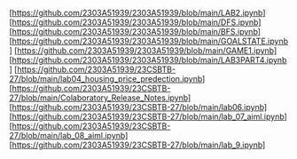 [https://github.com/2303A51939/2303A51939/blob/main/LAB2.ipynb]
[https://github.com/2303A51939/2303A51939/blob/main/DFS.ipynb]
[https://github.com/2303A51939/2303A51939/blob/main/BFS.ipynb]
[https://github.com/2303A51939/2303A51939/blob/main/GOALSTATE.ipynb]
[https://github.com/2303A51939/2303A51939/blob/main/GAME1.ipynb]
[https://github.com/2303A51939/2303A51939/blob/main/LAB3PART4.ipynb]
[https://github.com/2303A51939/23CSBTB-27/blob/main/lab04_housing_price_predection.ipynb]
[https://github.com/2303A51939/23CSBTB-27/blob/main/Colaboratory_Release_Notes.ipynb]
[https://github.com/2303A51939/23CSBTB-27/blob/main/lab06.ipynb]
[https://github.com/2303A51939/23CSBTB-27/blob/main/lab_07_aiml.ipynb]
[https://github.com/2303A51939/23CSBTB-27/blob/main/lab_08_aiml.ipynb]
[https://github.com/2303A51939/23CSBTB-27/blob/main/lab_9.ipynb]

